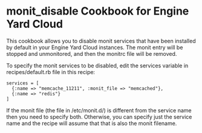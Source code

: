 monit_disable Cookbook for Engine Yard Cloud
=======================================

This cookbook allows you to disable monit services that have been installed by default in your Engine Yard Cloud instances. The monit entry will be stopped and unmonitored, and then the monitrc file will be removed.

To specify the monit services to be disabled, edit the services variable in recipes/default.rb file in this recipe:

```
services = [
  {:name => "memcache_11211", :monit_file => "memcached"},
  {:name => "redis"}
]
```

If the monit file (the file in /etc/monit.d/) is different from the service name then you need to specify both. Otherwise, you can specify just the service name and the recipe will assume that that is also the monit filename.



